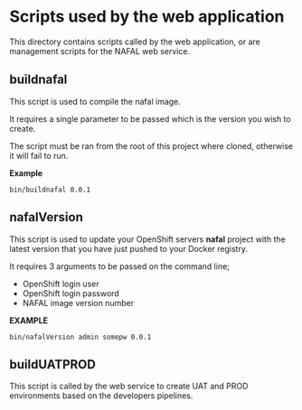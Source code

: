 # Scripts used by the web application

This directory contains scripts called by the web application, or are management scripts for the NAFAL web service.

## buildnafal

This script is used to compile the nafal image.

It requires a single parameter to be passed which is the version you wish to create.

The script must be ran from the root of this project where cloned, otherwise it will fail to run.

**Example**

```
bin/buildnafal 0.0.1
```

## nafalVersion

This script is used to update your OpenShift servers **nafal** project with the latest version that you have just pushed to your Docker registry.

It requires 3 arguments to be passed on the command line;
* OpenShift login user
* OpenShift login password
* NAFAL image version number

**EXAMPLE**

```
bin/nafalVersion admin somepw 0.0.1
```

## buildUATPROD

This script is called by the web service to create UAT and PROD environments based on the developers pipelines.
